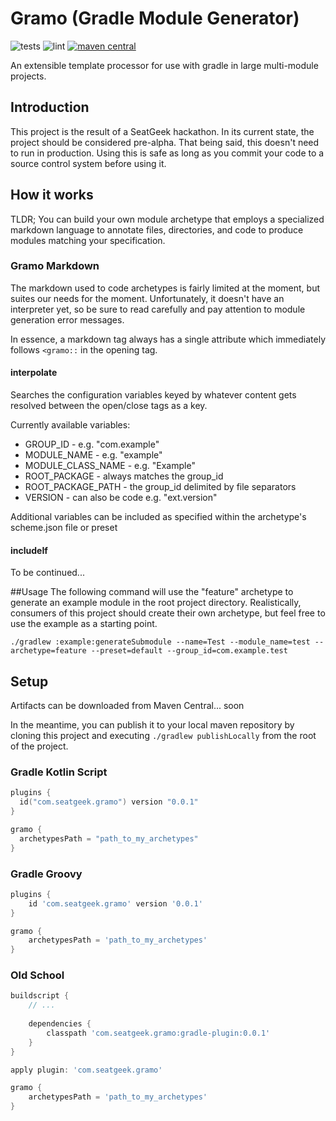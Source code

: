 # Gramo (Gradle Module Generator)
![tests](https://github.com/seatgeek/gramo/workflows/Test/badge.svg)
![lint](https://github.com/seatgeek/gramo/workflows/Lint/badge.svg)
[![maven central](https://maven-badges.herokuapp.com/maven-central/com.seatgeek.gramo/gradle-plugin/badge.svg)](https://maven-badges.herokuapp.com/maven-central/com.seatgeek.gramo/gradle-plugin)

An extensible template processor for use with gradle in large multi-module projects.

## Introduction
This project is the result of a SeatGeek hackathon. In its current state, the project should 
be considered pre-alpha. That being said, this doesn't need to run in production. Using this is
safe as long as you commit your code to a source control system before using it.

## How it works
TLDR; You can build your own module archetype that employs a specialized markdown
language to annotate files, directories, and code to produce modules matching your specification.

### Gramo Markdown
The markdown used to code archetypes is fairly limited at the moment, but suites our needs for
the moment. Unfortunately, it doesn't have an interpreter yet, so be sure to read carefully and 
pay attention to module generation error messages.

In essence, a markdown tag always has a single attribute which immediately follows `<gramo::` 
in the opening tag.

#### interpolate 
Searches the configuration variables keyed by whatever content gets resolved between the open/close tags as a key.

Currently available variables:
 - GROUP_ID - e.g. "com.example"
 - MODULE_NAME - e.g. "example"
 - MODULE_CLASS_NAME - e.g. "Example"
 - ROOT_PACKAGE - always matches the group_id
 - ROOT_PACKAGE_PATH - the group_id delimited by file separators
 - VERSION - can also be code e.g. "ext.version" 

Additional variables can be included as specified within the archetype's scheme.json file or preset

#### includeIf
To be continued...

##Usage
The following command will use the "feature" archetype to generate an example module in 
the root project directory. Realistically, consumers of this project should create their
own archetype, but feel free to use the example as a starting point.
```
./gradlew :example:generateSubmodule --name=Test --module_name=test --archetype=feature --preset=default --group_id=com.example.test
```

## Setup
Artifacts can be downloaded from Maven Central... soon

In the meantime, you can publish it to your local maven repository by cloning this project
and executing `./gradlew publishLocally` from the root of the project.

### Gradle Kotlin Script
```kotlin
plugins {
  id("com.seatgeek.gramo") version "0.0.1"
}

gramo {
  archetypesPath = "path_to_my_archetypes"
}
```

### Gradle Groovy
```groovy
plugins {
    id 'com.seatgeek.gramo' version '0.0.1'
}

gramo {
    archetypesPath = 'path_to_my_archetypes'
}
```

### Old School
```groovy
buildscript {
    // ...
    
    dependencies {
        classpath 'com.seatgeek.gramo:gradle-plugin:0.0.1'
    }
}

apply plugin: 'com.seatgeek.gramo'

gramo {
    archetypesPath = 'path_to_my_archetypes'
}
```
